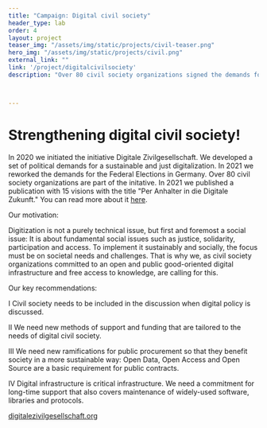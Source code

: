 ```yaml
---
title: "Campaign: Digital civil society"
header_type: lab
order: 4
layout: project
teaser_img: "/assets/img/static/projects/civil-teaser.png"
hero_img: "/assets/img/static/projects/civil.png"
external_link: ""
link: '/project/digitalcivilsociety'
description: "Over 80 civil society organizations signed the demands for a just and sustainable digitization."



---
```

<h1>Strengthening digital civil society!</h1>
<p>
<p>
In 2020 we initiated the initiative Digitale Zivilgesellschaft. We developed a set of political demands for a sustainable and just digitalization. In 2021 we reworked the demands for the Federal Elections in Germany. Over 80 civil society organizations are part of the initative. In 2021 we published a publication with 15 visions with the title "Per Anhalter in die Digitale Zukunft." You can read more about it <a href="https://superrr.net/publication/digitale-zivilgesellschaft-broschuere/">here</a>.

<p>Our motivation:</p>
<p>Digitization is not a purely technical issue, but first and foremost a social issue: It is about fundamental social issues such as justice, solidarity, participation and access. To implement it sustainably and socially, the focus must be on societal needs and challenges. That is why we, as civil society organizations committed to an open and public good-oriented digital infrastructure and free access to knowledge, are calling for this.
</p>

<p>
<p>Our key recommendations:</p>
<p>I Civil society needs to be included in the discussion when digital policy is discussed.</p>
<p>II We need new methods of support and funding that are tailored to the needs of digital civil society.</p>
<p>III We need new ramifications for public procurement so that they benefit society in a more sustainable way: Open Data, Open Access and Open Source are a basic requirement for public contracts.</p>
<p>IV Digital infrastructure is critical infrastructure. We need a commitment for long-time support that also covers maintenance of widely-used software, libraries and protocols.</p>
 
</p>


<p><a href="https://digitalezivilgesellschaft.org/" target="_blank">digitalezivilgesellschaft.org</a></p>




